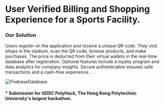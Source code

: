 <h1>User Verified Billing and Shopping Experience for a Sports Facility. </h1>

<h3>Our Solution</h3>
Users register on the application and receive a unique QR code. They visit shops in the stadium, scan the QR code, browse products, and make purchases. The price is deducted from their virtual wallets in the real-time database after registration. Optional features include a loyalty program and data analytics for company insights. Secure authentication ensures safe transactions and a cash-free experience.
.
.

![FirebaseDatabase](https://github.com/srividyaprasad/User-Verified-Billing/assets/87866127/b5e61fa1-92a6-42e3-a4c7-d711836a57d0)

<h4> * Submission for GDSC PolyHack, The Hong Kong Polytechnic University's largest hackathon. </h4>

